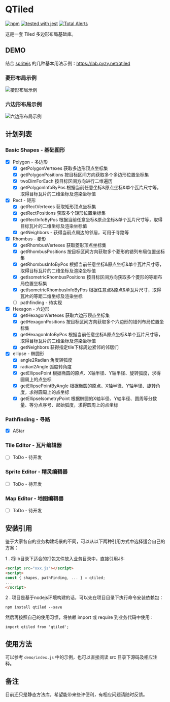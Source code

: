 # QTiled

[![npm](https://img.shields.io/npm/v/qtiled.svg?colorB=brightgreen&style=flat-square)](https://www.npmjs.com/package/qtiled)   [![tested with jest](https://img.shields.io/badge/tested_with-jest-99424f.svg)](https://github.com/facebook/jest)    [![Total Alerts](https://img.shields.io/lgtm/alerts/g/huzunjie/qtiled.svg?logo=lgtm&logoWidth=18)](https://lgtm.com/projects/g/huzunjie/qtiled/alerts)

这是一套 Tiled 多边形布局基础库。

## DEMO

结合 [spritejs](https://github.com/spritejs) 的几种基本用法示例：https://lab.pyzy.net/qtiled

### 菱形布局示例

![菱形布局示例](https://p1.ssl.qhimg.com/t01e8950d2debce4408.png)

### 六边形布局示例

![六边形布局示例](https://user-images.githubusercontent.com/3885060/130448321-ae63115e-e336-430f-a09a-a7e8186f6425.png)

## 计划列表

### Basic Shapes - 基础图形
+ [x] Polygon - 多边形
  + [x] getPolygonVertexes 获取多边形顶点坐标集
  + [x] getPolygonPositions 按目标区间方向获取多个多边形位置坐标集
  + [x] twoDimForEach 按目标区间方向进行二维遍历
  + [x] getPolygonInfoByPos 根据当前任意坐标&原点坐标&单个瓦片尺寸等，取得目标瓦片的二维坐标及渲染坐标值
+ [x] Rect - 矩形
  + [x] getRectVertexes 获取矩形顶点坐标集
  + [x] getRectPositions 获取多个矩形位置坐标集
  + [x] getRectInfoByPos 根据当前任意坐标&原点坐标&单个瓦片尺寸等，取得目标瓦片的二维坐标及渲染坐标值
  + [x] getNeighbors - 获得当前点周边的邻居，可用于寻路等
+ [x] Rhombus - 菱形
  + [x] getRhombusVertexes 获取菱形顶点坐标集
  + [x] getRhombusPositions 按目标区间方向获取多个菱形的错列布局位置坐标集
  + [x] getRhombusInfoByPos 根据当前任意坐标&原点坐标&单个瓦片尺寸等，取得目标瓦片的二维坐标及渲染坐标值
  + [x] getIsometricRhombusPositions 按目标区间方向获取多个菱形的等距布局位置坐标集
  + [x] getIsometricRhombusInfoByPos 根据任意点&原点&单瓦片尺寸，取得瓦片的等距二维坐标及渲染坐标
  + [ ] pathfinding - 待实现
+ [x] Hexagon - 六边形
  + [x] getHexagonVertexes 获取六边形顶点坐标集
  + [x] getHexagonPositions 按目标区间方向获取多个六边形的错列布局位置坐标集
  + [x] getHexagonInfoByPos 根据当前任意坐标&原点坐标&单个瓦片尺寸等，取得目标瓦片的二维坐标及渲染坐标值
  + [x] getNeighbors 获得指定tile下标周边紧邻的邻居们
+ [x] ellipse - 椭圆形
  + [x] angle2Radian 角度转弧度
  + [x] radian2Angle 弧度转角度
  + [x] getEllipsePoint 根据椭圆的原点、X轴半径、Y轴半径、旋转弧度，求得圆周上的点坐标
  + [x] getEllipsePointByAngle 根据椭圆的原点、X轴半径、Y轴半径、旋转角度，求得圆周上的点坐标
  + [x] getEllipseIsometryPoint 根据椭圆的X轴半径、Y轴半径、圆周等分数量、等分点序号、起始弧度，求得圆周上的点坐标

### Pathfinding - 寻路
* [x] AStar

### Tile Editor - 瓦片编辑器
* [ ] ToDo - 待开发

### Sprite Editor - 精灵编辑器
* [ ] ToDo - 待开发

### Map Editor - 地图编辑器
* [ ] ToDo - 待开发

## 安装引用

鉴于大家各自的业务构建场景的不同，可以从以下两种引用方式中选择适合自己的方案：

1 . 将lib目录下适合的打包文件放入业务目录中，直接引用JS:

```html
<script src="xxx.js"></script>
<script>
const { shapes, pathFinding, ... } = qtiled;
... 
</script>
```

2 . 项目是基于nodejs环境构建的话，可以先在项目目录下执行命令安装依赖包：

```
npm install qtiled --save
```
然后再按照自己的使用习惯，将依赖 import 或 require 到业务代码中使用：

```
import qtiled from 'qtiled';
```

## 使用方法

可以参考 `demo/index.js` 中的示例，也可以直接阅读 src 目录下源码及相应注释。

## 备注

目前还只是静态方法库，希望能带来些许便利，有相应问题请随时反馈。


